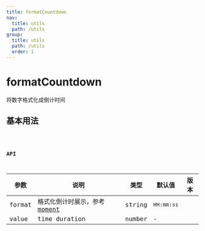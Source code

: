 ```yaml
---
title: formatCountdown
nav:
  title: utils
  path: /utils
group:
  title: utils
  path: /utils
  order: 1
---
```


# formatCountdown
将数字格式化成倒计时间

## 基本用法

<code hideActions='["CSB", "EXTERNAL"]' src="./demo/index.jsx" />

### API

| 参数 | 说明 | 类型 | 默认值 | 版本 |
| --- | --- | --- | --- | --- |
| format | 格式化倒计时展示，参考 [moment](http://momentjs.com/) | string | `HH:mm:ss` |  |
| value | time duration | number | - |  |
